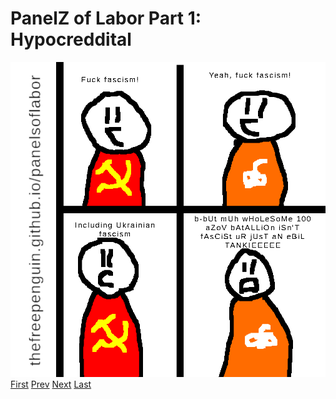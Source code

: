 # PanelZ of Labor Part 1: Hypocreddital
![](images/23.png)
[First](1.md) [Prev](22.md) [Next](last.md) [Last](last.md)
